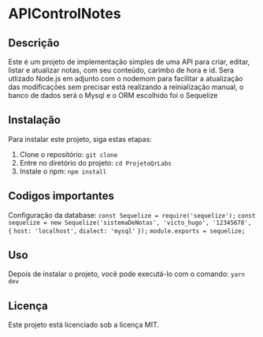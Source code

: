 # APIControlNotes

## Descrição

Este é um projeto de implementação simples de uma API para criar, editar, listar e atualizar notas, com seu conteúdo, carimbo de hora e id.
Sera utlizado Node.js em adjunto com o nodemom para facilitar a atualização das modificações sem precisar está realizando a reinialização manual, o banco de dados será o Mysql e o ORM escolhido foi o Sequelize

## Instalação

Para instalar este projeto, siga estas etapas:

1. Clone o repositório: `git clone `
2. Entre no diretório do projeto: `cd ProjetoQrLabs`
3. Instale o npm: `npm install`

## Codigos importantes

Configuração da database:
```const Sequelize = require('sequelize');```
```const sequelize = new Sequelize('sistemaDeNotas', 'victo_hugo', '12345678', {```
  ```host: 'localhost',```
  ```dialect: 'mysql'```
```});```
```module.exports = sequelize;```


## Uso

Depois de instalar o projeto, você pode executá-lo com o comando: `yarn dev`



## Licença

Este projeto está licenciado sob a licença MIT.
